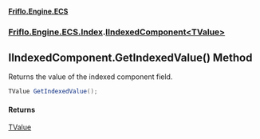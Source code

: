 #### [Friflo.Engine.ECS](index.md 'index')
### [Friflo.Engine.ECS.Index](Friflo.Engine.ECS.Index.md 'Friflo.Engine.ECS.Index').[IIndexedComponent&lt;TValue&gt;](IIndexedComponent_TValue_.md 'Friflo.Engine.ECS.Index.IIndexedComponent<TValue>')

## IIndexedComponent<TValue>.GetIndexedValue() Method

Returns the value of the indexed component field.

```csharp
TValue GetIndexedValue();
```

#### Returns
[TValue](IIndexedComponent_TValue_.md#Friflo.Engine.ECS.Index.IIndexedComponent_TValue_.TValue 'Friflo.Engine.ECS.Index.IIndexedComponent<TValue>.TValue')